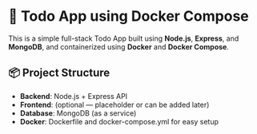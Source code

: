 # 📝 Todo App using Docker Compose

This is a simple full-stack Todo App built using **Node.js**, **Express**, and **MongoDB**, and containerized using **Docker** and **Docker Compose**.

## 📦 Project Structure

- **Backend**: Node.js + Express API
- **Frontend**: (optional — placeholder or can be added later)
- **Database**: MongoDB (as a service)
- **Docker**: Dockerfile and docker-compose.yml for easy setup
